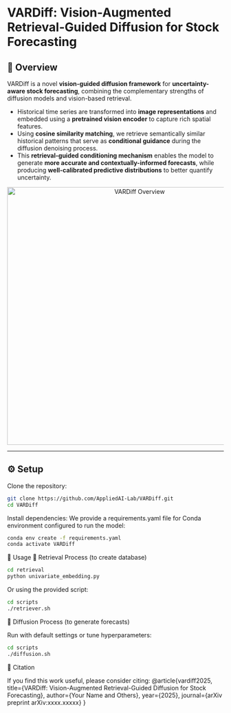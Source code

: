 # **VARDiff: Vision-Augmented Retrieval-Guided Diffusion for Stock Forecasting**

## 📌 Overview
VARDiff is a novel **vision-guided diffusion framework** for **uncertainty-aware stock forecasting**, combining the complementary strengths of diffusion models and vision-based retrieval.

- Historical time series are transformed into **image representations** and embedded using a **pretrained vision encoder** to capture rich spatial features.  
- Using **cosine similarity matching**, we retrieve semantically similar historical patterns that serve as **conditional guidance** during the diffusion denoising process.  
- This **retrieval-guided conditioning mechanism** enables the model to generate **more accurate and contextually-informed forecasts**, while producing **well-calibrated predictive distributions** to better quantify uncertainty.  

<p align="center">
  <img src="visual/overview.png" alt="VARDiff Overview" width="600">
</p>

---

## ⚙️ Setup

Clone the repository:
```bash
git clone https://github.com/AppliedAI-Lab/VARDiff.git
cd VARDiff
```
Install dependencies:
We provide a requirements.yaml file for Conda environment configured to run the model:
```bash
conda env create -f requirements.yaml
conda activate VARDiff
```

🚀 Usage
🔹 Retrieval Process (to create database)
```bash
cd retrieval
python univariate_embedding.py
```
Or using the provided script:
```bash
cd scripts
./retriever.sh
```
🔹 Diffusion Process (to generate forecasts)

Run with default settings or tune hyperparameters:
```bash
cd scripts
./diffusion.sh
```
📖 Citation

If you find this work useful, please consider citing:
@article{vardiff2025,
  title={VARDiff: Vision-Augmented Retrieval-Guided Diffusion for Stock Forecasting},
  author={Your Name and Others},
  year={2025},
  journal={arXiv preprint arXiv:xxxx.xxxxx}
}



